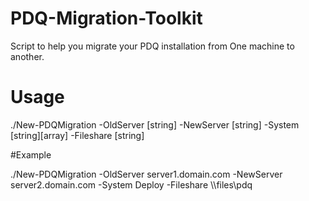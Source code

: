 # PDQ-Migration-Toolkit
Script to help you migrate your PDQ installation from One machine to another.

# Usage

./New-PDQMigration -OldServer [string] -NewServer [string] -System [string][array] -Fileshare [string]

#Example

./New-PDQMigration -OldServer server1.domain.com -NewServer server2.domain.com -System Deploy -Fileshare \\\files\pdq

